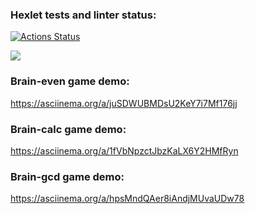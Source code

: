 ### Hexlet tests and linter status:

[![Actions Status](https://github.com/ToxicNN/frontend-project-44/workflows/hexlet-check/badge.svg)](https://github.com/ToxicNN/frontend-project-44/actions)

<a href="https://codeclimate.com/github/ToxicNN/frontend-project-44/maintainability"><img src="https://api.codeclimate.com/v1/badges/0ae900498ba84d470d1a/maintainability" /></a>

### Brain-even game demo:

https://asciinema.org/a/juSDWUBMDsU2KeY7i7Mf176jj

### Brain-calc game demo:

https://asciinema.org/a/1fVbNpzctJbzKaLX6Y2HMfRyn

### Brain-gcd game demo:

https://asciinema.org/a/hpsMndQAer8iAndjMUvaUDw78

